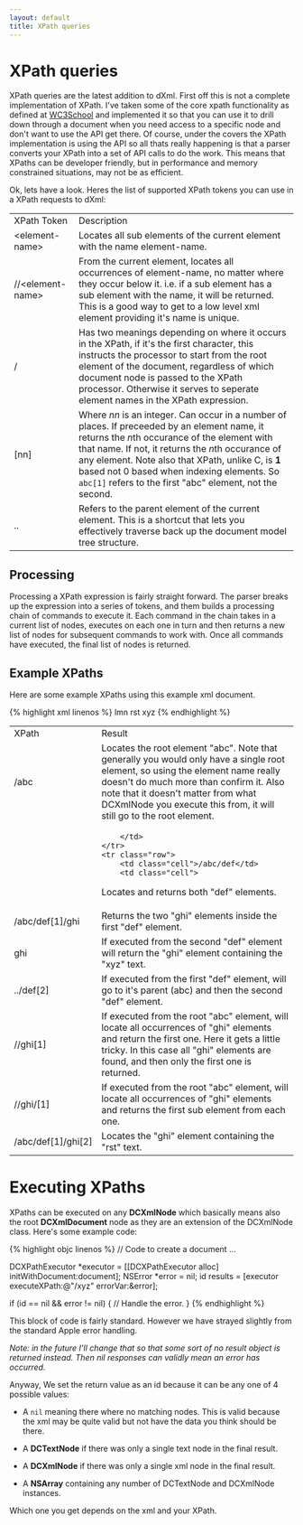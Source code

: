 ```yaml
---
layout: default
title: XPath queries
---
```


# XPath queries
	  
XPath queries are the latest addition to dXml. First off this is not a complete implementation of XPath. I've taken some of the core xpath functionality as defined at [WC3School](http://www.w3schools.com/XPath/xpath_syntax.asp) and implemented it so that you can use it to drill down through a document when you need access to a specific node and don't want to use the API get there. Of course, under the covers the XPath implementation is using the API so all thats really happening is that a parser converts your XPath into a set of API calls to do the work. This means that XPaths can be developer friendly, but in performance and memory constrained situations, may not be as efficient.

Ok, lets have a look. Heres the list of supported XPath tokens you can use in a XPath requests to dXml:

<table class="table examples">
	<tr class="header">
		<td class="headerCell">XPath Token</td>
		<td class="headerCell">Description</td>
	</tr>
	<tr class="row">
		<td class="cell">&lt;element-name&gt;</td>
		<td class="cell">
			Locates all sub elements of the current element with the name element-name.
		</td>
	</tr>
	<tr class="row">
		<td class="cell">//&lt;element-name&gt;</td>
		<td class="cell">
From the current element, locates all occurrences of element-name, no matter where they occur below it. i.e. if a sub element has a sub element with the name, it will be returned. This is a good way to get to a low level xml element providing it's name is unique.
		</td>
	</tr>
	<tr class="row">
		<td class="cell">/</td>
		<td class="cell">
Has two meanings depending on where it occurs in the XPath, if it's the first character, this instructs the processor to start from the root element  of the document, regardless of which document node is passed to the XPath processor. Otherwise it serves to seperate element names in the XPath expression. 
		</td>
	</tr>
	<tr class="row">
		<td class="cell">[nn]</td>
		<td class="cell">
Where <em>nn</em> is an integer. Can occur in a number of places. If preceeded by an element name, it returns the <em>n</em>th occurance of the element with that name. If not, it returns the <em>n</em>th occurance of any element. Note also that XPath, unlike C, is <strong>1</strong> based not 0 based when indexing elements. So <code>abc[1]</code> refers to the first "abc" element, not the second.
		</td>
	</tr>
	<tr class="row">
		<td class="cell">..</td>
		<td class="cell">
Refers to the parent element of the current element. This is a shortcut that lets you effectively traverse back up the document model tree structure.
		</td>
	</tr>
</table>

## Processing

Processing a XPath expression is fairly straight forward. The parser breaks up the expression into a series of tokens, and them builds a processing chain of commands to execute it. Each command in the chain takes in a current list of nodes, executes on each one in turn and then returns a new list of nodes for subsequent commands to work with. Once all commands have executed, the final list of nodes is returned.

## Example XPaths

Here are some example XPaths using this example xml document.

{% highlight xml linenos %}
<abc>
    <def>
        <ghi>lmn</ghi>
        <ghi>rst</ghi>
    </def>
    <def>
        <ghi>xyz</ghi>
    </def>
    <opq />
</abc>
{% endhighlight %}

<table class="table examples">
	<tr class="header">
		<td class="headerCell">XPath</td>
		<td class="headerCell">Result</td>
	</tr>
	<tr class="row">
		<td class="cell">/abc</td>
		<td class="cell">
Locates the root element "abc". Note that generally you would only have a single root element, so using the element name really doesn't do much more than confirm it. Also note that it doesn't matter from what DCXmlNode you execute this from, it will still go to the root element.
		</td>
	</tr>
	<tr class="row">
		<td class="cell"></td>
		<td class="cell">

		</td>
	</tr>
	<tr class="row">
		<td class="cell">/abc/def</td>
		<td class="cell">
Locates and returns both "def" elements.
		</td>
	</tr>
	<tr class="row">
		<td class="cell">/abc/def[1]/ghi</td>
		<td class="cell">
Returns the two "ghi" elements inside the first "def" element.
		</td>
	</tr>
	<tr class="row">
		<td class="cell">ghi</td>
		<td class="cell">
If executed from the second "def" element will return the "ghi" element containing the "xyz" text.
		</td>
	</tr>
	<tr class="row">
		<td class="cell">../def[2]</td>
		<td class="cell">
If executed from the first "def" element, will go to it's parent (abc) and then the second "def" element.
		</td>
	</tr>
	<tr class="row">
		<td class="cell">//ghi[1]</td>
		<td class="cell">
If executed from the root "abc" element, will locate all occurrences of "ghi" elements and return the first one. Here it gets a little tricky. In this case all "ghi" elements are found, and then only the first one is returned.
		</td>
	</tr>
	<tr class="row">
		<td class="cell">//ghi/[1]</td>
		<td class="cell">
If executed from the root "abc" element, will locate all occurrences of "ghi" elements and returns the first sub element from each one.
		</td>
	</tr>
	<tr class="row">
		<td class="cell">/abc/def[1]/ghi[2]</td>
		<td class="cell">
Locates the "ghi" element containing the "rst" text.
		</td>
	</tr>
</table>


# Executing XPaths

XPaths can be executed on any **DCXmlNode** which basically means also the root **DCXmlDocument** node as they are an extension of the DCXmlNode class. Here's some example code:

{% highlight objc linenos %}
// Code to create a document ...

DCXPathExecutor *executor = [[DCXPathExecutor alloc] initWithDocument:document];
NSError *error = nil;
id results = [executor executeXPath:@"/xyz" errorVar:&error];
 
if (id == nil && error != nil) {
    // Handle the error.
}
{% endhighlight %}

This block of code is fairly standard. However we have strayed slightly from the standard Apple error handling. 

_Note: in the future I'll change that so that some sort of no result object is returned instead. Then nil responses can validly mean an error has occurred._

Anyway, We set the return value as an id because it can be any one of 4 possible values:

* A `nil` meaning there where no matching nodes. This is valid because the xml may be quite valid but not have the data you think should be there.

* A **DCTextNode** if there was only a single text node in the final result.

* A **DCXmlNode** if there was only a single xml node in the final result.

* A **NSArray** containing any number of DCTextNode and DCXmlNode instances.

Which one you get depends on the xml and your XPath. 

